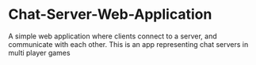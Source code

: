 # Chat-Server-Web-Application

A simple web application where clients connect to a server, and communicate with each other. This is an app representing chat servers in multi player games 
